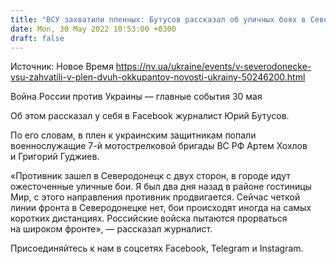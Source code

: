 ```yaml
---
title: "ВСУ захватили пленных: Бутусов рассказал об уличных боях в Северодонецке"
date: Mon, 30 May 2022 10:53:00 +0300
draft: false
---
```

Источник: Новое Время https://nv.ua/ukraine/events/v-severodonecke-vsu-zahvatili-v-plen-dvuh-okkupantov-novosti-ukrainy-50246200.html


Война России против Украины — главные события 30 мая

Об этом рассказал у себя в Facebook журналист Юрий Бутусов.

По его словам, в плен к украинским защитникам попали военнослужащие 7-й мотострелковой бригады ВС РФ Артем Хохлов и Григорий Гуджиев.

«Противник зашел в Северодонецк с двух сторон, в городе идут ожесточенные уличные бои. Я был два дня назад в районе гостиницы Мир, с этого направления противник продвигается. Сейчас четкой линии фронта в Северодонецке нет, бои происходят иногда на самых коротких дистанциях. Российские войска пытаются прорваться на широком фронте», — рассказал журналист.

Присоединяйтесь к нам в соцсетях Facebook, Telegram и Instagram.

